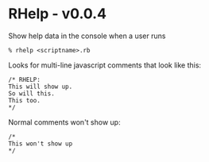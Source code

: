RHelp - v0.0.4
=============

Show help data in the console when a user runs

	% rhelp <scriptname>.rb

Looks for multi-line javascript comments that look like this:

	/* RHELP:
	This will show up.
	So will this.
	This too.
	*/

Normal comments won't show up:

	/*
	This won't show up
	*/
